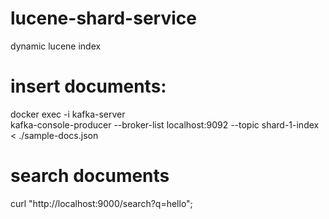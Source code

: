 # lucene-shard-service
 dynamic lucene index
 
# insert documents:
docker exec -i kafka-server \
  kafka-console-producer --broker-list localhost:9092 --topic shard-1-index < ./sample-docs.json
  
# search documents
curl "http://localhost:9000/search?q=hello";
